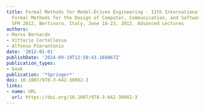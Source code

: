 ```yaml
---
title: Formal Methods for Model-Driven Engineering - 12th International School on
  Formal Methods for the Design of Computer, Communication, and Software Systems,
  SFM 2012, Bertinoro, Italy, June 18-23, 2012. Advanced Lectures
authors:
- Marco Bernardo
- Vittorio Cortellessa
- Alfonso Pierantonio
date: '2012-01-01'
publishDate: '2024-09-19T12:50:43.168067Z'
publication_types:
- book
publication: '*Springer*'
doi: 10.1007/978-3-642-30982-3
links:
- name: URL
  url: https://doi.org/10.1007/978-3-642-30982-3
---
```

